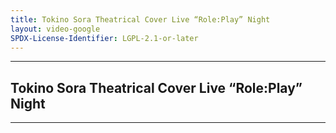```yaml
---
title: Tokino Sora Theatrical Cover Live “Role:Play” Night
layout: video-google
SPDX-License-Identifier: LGPL-2.1-or-later
---
```


---

## Tokino Sora Theatrical Cover Live “Role:Play” Night

<div class="container">
  <video-js id="my-video" class="vjs-fluid vjs-layout-medium" controls preload="auto" poster="https://xx58j-my.sharepoint.com/:i:/g/personal/akunanime_xx58j_onmicrosoft_com/EVoBQn9PKTBCpWn6i323jFcBgPMn0LWy1-1fVav81vMVyg?download=1">
    <source src="https://xx58j-my.sharepoint.com/:v:/g/personal/peekaboo_xx58j_onmicrosoft_com/EUEan8N-0OBAiytanfxPHtsBBiS9dV1g0CUiGH0KFgZITA?download=1" type="video/mp4"/>
  </video-js>
</div>

---
